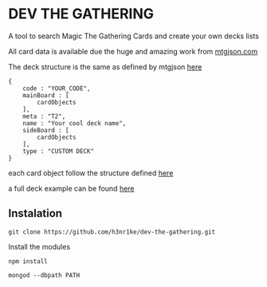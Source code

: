 # DEV THE GATHERING

A tool to search Magic The Gathering Cards and create your own decks lists

All card data is available due the huge and amazing work from [mtgjson.com](https://mtgjson.com)

The deck structure is the same as defined by mtgjson [here](https://mtgjson.com/structures/decks/)

```
{
    code : "YOUR_CODE",
    mainBoard : [
        cardObjects
    ],
    meta : "T2",
    name : "Your cool deck name",
    sideBoard : [
        cardObjects
    ],
    type : "CUSTOM DECK"
}
```

each card object follow the structure defined [here](https://mtgjson.com/structures/card/)

a full deck example can be found [here](https://mtgjson.com/json/decks/AbzanSiege.json)

## Instalation

    git clone https://github.com/h3nr1ke/dev-the-gathering.git

Install the modules

    npm install

    mongod --dbpath PATH
